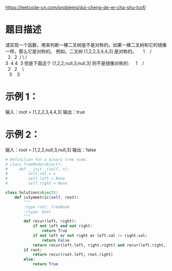 https://leetcode-cn.com/problems/dui-cheng-de-er-cha-shu-lcof/
# 题目描述
请实现一个函数，用来判断一棵二叉树是不是对称的。如果一棵二叉树和它的镜像一样，那么它是对称的。
例如，二叉树 [1,2,2,3,4,4,3] 是对称的。
    1
   / \
  2   2
 / \ / \
3  4 4  3
但是下面这个 [1,2,2,null,3,null,3] 则不是镜像对称的:
    1
   / \
  2   2
   \   \
   3    3

# 示例 1：
输入：root = [1,2,2,3,4,4,3]
输出：true

# 示例 2：
输入：root = [1,2,2,null,3,null,3]
输出：false

```python
# Definition for a binary tree node.
# class TreeNode(object):
#     def __init__(self, x):
#         self.val = x
#         self.left = None
#         self.right = None

class Solution(object):
    def isSymmetric(self, root):
        """
        :type root: TreeNode
        :rtype: bool
        """
        def recur(left, right):
            if not left and not right:
                return True
            if not left or not right or left.val != right.val:
                return False
            return recur(left.left, right.right) and recur(left.right, right.left)
        if root:
            return recur(root.left, root.right)
        else:
            return True
```